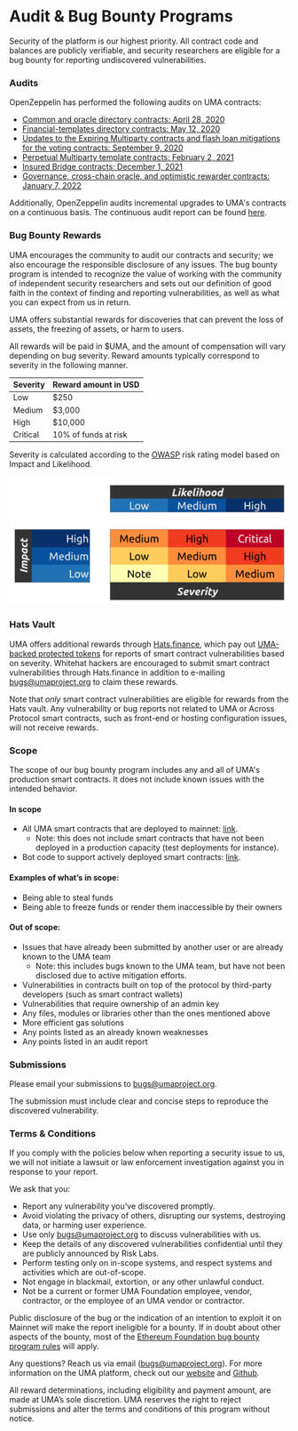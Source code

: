 # Audit & Bug Bounty Programs

Security of the platform is our highest priority. All contract code and balances are publicly verifiable, and security researchers are eligible for a bug bounty for reporting undiscovered vulnerabilities.

### Audits <a href="#audits" id="audits"></a>

OpenZeppelin has performed the following audits on UMA contracts:

* [Common and oracle directory contracts: April 28, 2020](https://blog.openzeppelin.com/uma-audit-phase-1/)
* [Financial-templates directory contracts: May 12, 2020](https://blog.openzeppelin.com/uma-audit-phase-2/)
* [Updates to the Expiring Multiparty contracts and flash loan mitigations for the voting contracts: September 9, 2020](https://blog.openzeppelin.com/uma-audit-phase-3/)
* [Perpetual Multiparty template contracts: February 2, 2021](https://blog.openzeppelin.com/uma-audit-phase-4/)
* [Insured Bridge contracts: December 1, 2021](https://blog.openzeppelin.com/uma-audit-l2-bridges/)
* [Governance, cross-chain oracle, and optimistic rewarder contracts: January 7, 2022](https://blog.openzeppelin.com/uma-audit-phase-6/)

Additionally, OpenZeppelin audits incremental upgrades to UMA's contracts on a continuous basis. The continuous audit report can be found [here](https://blog.openzeppelin.com/uma-continuous-audit/).

### Bug Bounty Rewards <a href="#bug-bounty-rewards" id="bug-bounty-rewards"></a>

UMA encourages the community to audit our contracts and security; we also encourage the responsible disclosure of any issues. The bug bounty program is intended to recognize the value of working with the community of independent security researchers and sets out our definition of good faith in the context of finding and reporting vulnerabilities, as well as what you can expect from us in return.

UMA offers substantial rewards for discoveries that can prevent the loss of assets, the freezing of assets, or harm to users.

All rewards will be paid in $UMA, and the amount of compensation will vary depending on bug severity. Reward amounts typically correspond to severity in the following manner.

| Severity | Reward amount in USD |
| -------- | -------------------- |
| Low      | $250                 |
| Medium   | $3,000               |
| High     | $10,000              |
| Critical | 10% of funds at risk |

Severity is calculated according to the [OWASP](https://owasp.org/www-project-risk-assessment-framework/) risk rating model based on Impact and Likelihood.

![](../.gitbook/assets/severity.png)

### Hats Vault <a href="#hats-vault" id="hats-vault"></a>

UMA offers additional rewards through [Hats.finance](https://app.hats.finance/vaults), which pay out [UMA-backed protected tokens](https://medium.com/uma-project/uma-launches-hats-finance-vault-with-protected-tokens-2ad4587fcdf) for reports of smart contract vulnerabilities based on severity. Whitehat hackers are encouraged to submit smart contract vulnerabilities through Hats.finance in addition to e-mailing [bugs@umaproject.org](mailto:bugs@umaproject.org) to claim these rewards.

Note that _only_ smart contract vulnerabilities are eligible for rewards from the Hats vault. Any vulnerability or bug reports not related to UMA or Across Protocol smart contracts, such as front-end or hosting configuration issues, will not receive rewards.

### Scope <a href="#scope" id="scope"></a>

The scope of our bug bounty program includes any and all of UMA's production smart contracts. It does not include known issues with the intended behavior.

#### In scope <a href="#in-scope" id="in-scope"></a>

* All UMA smart contracts that are deployed to mainnet: [link](https://github.com/UMAprotocol/protocol/tree/master/packages/core/contracts/).
  * Note: this does not include smart contracts that have not been deployed in a production capacity (test deployments for instance).
* Bot code to support actively deployed smart contracts: [link](https://github.com/UMAprotocol/protocol/tree/master/packages/).

#### Examples of what’s in scope: <a href="#examples-of-whats-in-scope" id="examples-of-whats-in-scope"></a>

* Being able to steal funds
* Being able to freeze funds or render them inaccessible by their owners

#### Out of scope: <a href="#out-of-scope" id="out-of-scope"></a>

* Issues that have already been submitted by another user or are already known to the UMA team
  * Note: this includes bugs known to the UMA team, but have not been disclosed due to active mitigation efforts.
* Vulnerabilities in contracts built on top of the protocol by third-party developers (such as smart contract wallets)
* Vulnerabilities that require ownership of an admin key
* Any files, modules or libraries other than the ones mentioned above
* More efficient gas solutions
* Any points listed as an already known weaknesses
* Any points listed in an audit report

### Submissions <a href="#submissions" id="submissions"></a>

Please email your submissions to [bugs@umaproject.org](mailto:bugs@umaproject.org).

The submission must include clear and concise steps to reproduce the discovered vulnerability.

### Terms & Conditions <a href="#terms--conditions" id="terms--conditions"></a>

If you comply with the policies below when reporting a security issue to us, we will not initiate a lawsuit or law enforcement investigation against you in response to your report.

We ask that you:

* Report any vulnerability you’ve discovered promptly.
* Avoid violating the privacy of others, disrupting our systems, destroying data, or harming user experience.
* Use only [bugs@umaproject.org](mailto:bugs@umaproject.org) to discuss vulnerabilities with us.
* Keep the details of any discovered vulnerabilities confidential until they are publicly announced by Risk Labs.
* Perform testing only on in-scope systems, and respect systems and activities which are out-of-scope.
* Not engage in blackmail, extortion, or any other unlawful conduct.
* Not be a current or former UMA Foundation employee, vendor, contractor, or the employee of an UMA vendor or contractor.

Public disclosure of the bug or the indication of an intention to exploit it on Mainnet will make the report ineligible for a bounty. If in doubt about other aspects of the bounty, most of the [Ethereum Foundation bug bounty program rules](https://bounty.ethereum.org/) will apply.

Any questions? Reach us via email ([bugs@umaproject.org](mailto:bugs@umaproject.org)). For more information on the UMA platform, check out our [website](http://www.umaproject.org/) and [Github](https://github.com/UMAprotocol/).

All reward determinations, including eligibility and payment amount, are made at UMA’s sole discretion. UMA reserves the right to reject submissions and alter the terms and conditions of this program without notice.
